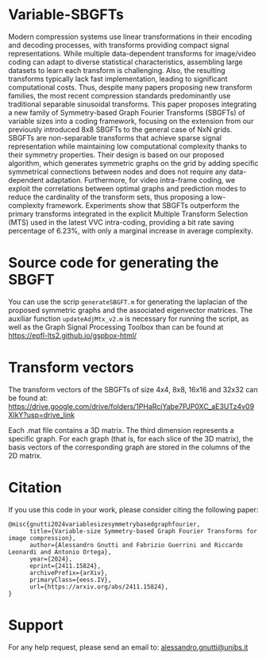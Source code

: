 # Variable-SBGFTs

Modern compression systems use linear transformations in their encoding and decoding processes, with transforms providing compact signal representations. 
While multiple data-dependent transforms for image/video coding can adapt to diverse statistical characteristics, assembling large datasets to learn each transform is challenging.
Also, the resulting transforms typically lack fast implementation, leading to significant computational costs.
Thus, despite many papers proposing new transform families, the most recent compression standards predominantly use traditional separable sinusoidal transforms. 
This paper proposes integrating a new family of Symmetry-based Graph Fourier Transforms (SBGFTs) of variable sizes into a coding framework, focusing on the extension from our previously introduced 8x8 SBGFTs to the general case of NxN grids.
SBGFTs are non-separable transforms that achieve sparse signal representation while maintaining low computational complexity thanks to their symmetry properties.
Their design is based on our proposed algorithm, which generates symmetric graphs on the grid by adding specific symmetrical connections between nodes and does not require any data-dependent adaptation. Furthermore, for video intra-frame coding, we exploit the correlations between optimal graphs and prediction modes to reduce the cardinality of the transform sets, thus proposing a low-complexity framework. Experiments show that SBGFTs outperform the primary transforms integrated in the explicit Multiple Transform Selection (MTS) used in the latest VVC intra-coding, providing a bit rate saving percentage of 6.23%, with only a marginal increase in average complexity.

# Source code for generating the SBGFT

You can use the scrip `generateSBGFT.m` for generating the laplacian of the proposed symmetric graphs and the associated eigenvector matrices. The auxiliar function `updateAdjMtx_v2.m` is necessary for running the script, as well as the Graph Signal Processing Toolbox than can be found at https://epfl-lts2.github.io/gspbox-html/

# Transform vectors

The transform vectors of the SBGFTs of size 4x4, 8x8, 16x16 and 32x32 can be found at: https://drive.google.com/drive/folders/1PHaRcjYabe7PJP0XC_aE3UTz4v09XlkY?usp=drive_link

Each .mat file contains a 3D matrix. The third dimension represents a specific graph. For each graph (that is, for each slice of the 3D matrix), the basis vectors of the corresponding graph are stored in the columns of the 2D matrix.

# Citation

If you use this code in your work, please consider citing the following paper:

```
@misc{gnutti2024variablesizesymmetrybasedgraphfourier,
      title={Variable-size Symmetry-based Graph Fourier Transforms for image compression}, 
      author={Alessandro Gnutti and Fabrizio Guerrini and Riccardo Leonardi and Antonio Ortega},
      year={2024},
      eprint={2411.15824},
      archivePrefix={arXiv},
      primaryClass={eess.IV},
      url={https://arxiv.org/abs/2411.15824}, 
}
```

# Support

For any help request, please send an email to: alessandro.gnutti@unibs.it



